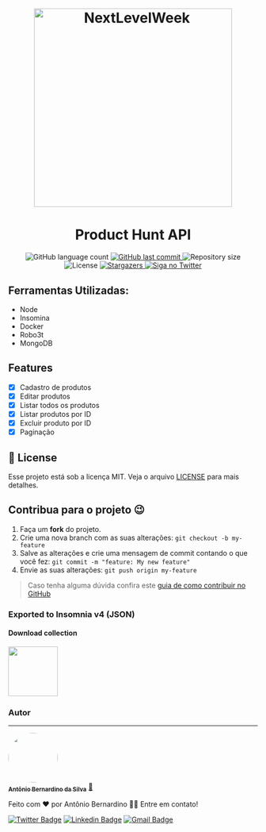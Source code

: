 <h1 align="center">
    <img alt="NextLevelWeek" title="#NextLevelWeek" src="https://imgur.com/ts47k9U.png" width="400px" />
</h1>

<h1 align="center"> Product Hunt API </h1>


<p align="center">
  <img alt="GitHub language count" src="https://img.shields.io/github/languages/count/tonybsilva-dev/product-hunt-api?color=%2304D361">
  <a href="https://github.com/Tonybsilva-dev/CoronaData/commits/master">
  <img alt="GitHub last commit" src="https://img.shields.io/github/last-commit/tonybsilva-dev/product-hunt-api">
  </a>
  <img alt="Repository size" src="https://img.shields.io/github/repo-size/tonybsilva-dev/product-hunt-api">
  <img alt="License" src="https://img.shields.io/badge/license-MIT-brightgreen">
  <a href="https://github.com/tonybsilva-dev/product-hunt-api/stargazers">
    <img alt="Stargazers" src="https://img.shields.io/github/stars/tonybsilva-dev/product-hunt-api?style=social">
  </a>
  	
  <a href="https://twitter.com/tonybsilvaaa">
    <img alt="Siga no Twitter" src="https://img.shields.io/twitter/url?url=https%3A%2F%2Fgithub.com%2Ftgmarinho%2Fnlw1">
  </a>

## Ferramentas Utilizadas:
<ul>
  <li>Node</li>
  <li>Insomina</li>
  <li>Docker</li>
  <li>Robo3t</li>
  <li>MongoDB</li>
</ul>

## Features

- [x] Cadastro de produtos
- [x] Editar produtos
- [x] Listar todos os produtos
- [x] Listar produtos por ID
- [x] Excluir produto por ID
- [x] Paginação

## :memo: License

Esse projeto está sob a licença MIT. Veja o arquivo [LICENSE](LICENSE.md) para mais detalhes.

## Contribua para o projeto 😉

1. Faça um **fork** do projeto.
2. Crie uma nova branch com as suas alterações: `git checkout -b my-feature`
3. Salve as alterações e crie uma mensagem de commit contando o que você fez: `git commit -m "feature: My new feature"`
4. Envie as suas alterações: `git push origin my-feature`
> Caso tenha alguma dúvida confira este [guia de como contribuir no GitHub](https://github.com/firstcontributions/first-contributions)



### Exported to Insomnia v4 (JSON)
#### Download collection

<a href=http://www.filedropper.com/apiproduct-hunt><img src=http://www.filedropper.com/download_button.png width=100 height=100 border=0/></a><br />


### Autor
---

<a href="https://tonybsilva-data.vercel.app/">
 <img style="border-radius: 50%;" src="https://avatars0.githubusercontent.com/u/54373473?s=460&u=374220a5cb34f019be55f16e3103a0e5905c0727&v=4" width="100px;" alt=""/>
 <br />
 <sub><b>Antônio Bernardino da Silva</b></sub></a> <a href="https://tonybsilva-data.vercel.app/" title="Portfólio">📄</a>


Feito com ❤️ por Antônio Bernardino 👋🏽 Entre em contato!

[![Twitter Badge](https://img.shields.io/badge/-@Tonybsilva-1ca0f1?style=flat-square&labelColor=1ca0f1&logo=twitter&logoColor=white&link=https://twitter.com/tonybsivlaaa)](https://twitter.com/tonybsilvaaa) [![Linkedin Badge](https://img.shields.io/badge/-Antonio-blue?style=flat-square&logo=Linkedin&logoColor=white&link=https://www.linkedin.com/in/tony-silva/)](https://www.linkedin.com/in/tony-silva/) 
[![Gmail Badge](https://img.shields.io/badge/-tonybsilvadev@gmail.com-c14438?style=flat-square&logo=Gmail&logoColor=white&link=mailto:tonybsilva-dev@gmail.com)](mailto:tonybsilvadev@gmail.com)
